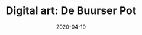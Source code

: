 ---
title: "Digital art: De Buurser Pot"
date: 2020-04-19
span:
categories:
    - digital art
tags: 
    - historisk
---